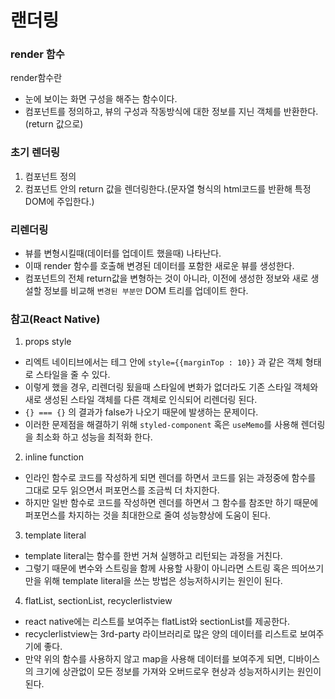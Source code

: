 # 랜더링

### render 함수
render함수란
- 눈에 보이는 화면 구성을 해주는 함수이다. 
- 컴포넌트를 정의하고, 뷰의 구성과 작동방식에 대한 정보를 지닌 객체를 반환한다.(return 값으로)

### 초기 렌더링
1. 컴포넌트 정의 
2. 컴포넌트 안의 return 값을 렌더링한다.(문자열 형식의 html코드를 반환해 특정 DOM에 주입한다.)

### 리렌더링
- 뷰를 변형시킬때(데이터를 업데이트 했을때) 나타난다.
- 이때 render 함수를 호출해 변경된 데이터를 포함한 새로운 뷰를 생성한다.
- 컴포넌트의 전체 return값을 변형하는 것이 아니라, 이전에 생성한 정보와 새로 생설할 정보를 비교해 `변경된 부분만` DOM 트리를 업데이트 한다.

### 참고(React Native)
1. props style
- 리엑트 네이티브에서는 테그 안에 `style={{marginTop : 10}}` 과 같은 객체 형태로 스타일을 줄 수 있다.
- 이렇게 했을 경우, 리렌더링 됬을때 스타일에 변화가 없더라도 기존 스타일 객체와 새로 생성된 스타일 객체를 다른 객체로 인식되어 리렌더링 된다.
- `{} === {}` 의 결과가 false가 나오기 때문에 발생하는 문제이다.
- 이러한 문제점을 해결하기 위해 `styled-component` 혹은 `useMemo`를 사용해 렌더링을 최소화 하고 성능을 최적화 한다.

2. inline function
- 인라인 함수로 코드를 작성하게 되면 렌더를 하면서 코드를 읽는 과정중에 함수를 그대로 모두 읽으면서 퍼포먼스를 조금씩 더 차지한다. 
- 하지만 일반 함수로 코드를 작성하면 렌더를 하면서 그 함수를 참조만 하기 때문에 퍼포먼스를 차지하는 것을 최대한으로 줄여 성능향상에 도움이 된다. 

3. template literal
- template literal는 함수를 한번 거쳐 실행하고 리턴되는 과정을 거친다. 
- 그렇기 때문에 변수와 스트링을 함께 사용할 사황이 아니라면 스트링 혹은 띄어쓰기만을 위해 template literal을 쓰는 방법은 성능저하시키는 원인이 된다.

4. flatList, sectionList, recyclerlistview
- react native에는 리스트를 보여주는 flatList와 sectionList를 제공한다.
- recyclerlistview는 3rd-party 라이브러리로 많은 양의 데이터를 리스트로 보여주기에 좋다.
- 만약 위의 함수를 사용하지 않고 map을 사용해 데이터를 보여주게 되면, 디바이스의 크기에 상관없이 모든 정보를 가져와 오버드로우 현상과 성능저하시키는 원인이 된다.
